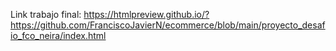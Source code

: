 Link trabajo final: https://htmlpreview.github.io/?https://github.com/FranciscoJavierN/ecommerce/blob/main/proyecto_desafio_fco_neira/index.html
